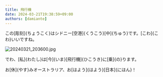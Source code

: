 ```yaml
---
title: 飛行機
date: 2024-03-21T19:38:59+09:00
authors: [damiante]
---
```

この[彫刻]{ちょうこく}はシドニー[空港]{くうこう}[中]{ちゅう}です。[こわ]{こわ}いいですね。

![20240321_203600.jpg](https://github.com/devhou-se/www-jp/assets/12438044/a93f673d-0fcc-4adc-963e-64c6d382383b)

でわ、[私]{わたし}は[今]{いま}[飛行機]{ひこうき}に[乗]{の}ります。

お[休]{やす}みオーストラリア、お[はよう]{はよう}[日本]{にほん}！
